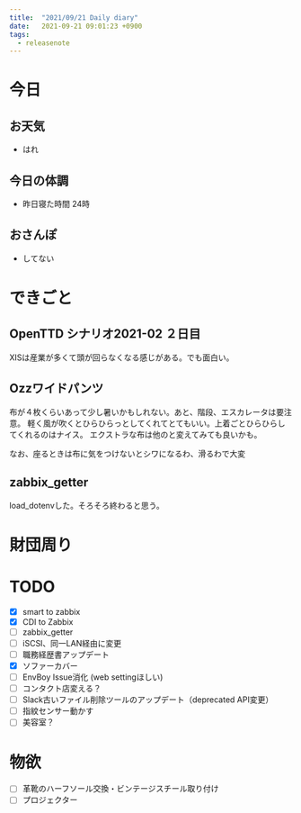 ```yaml
---
title:  "2021/09/21 Daily diary"
date:   2021-09-21 09:01:23 +0900
tags:
  - releasenote
---
```

# 今日

## お天気

* はれ

## 今日の体調

* 昨日寝た時間 24時

## おさんぽ

* してない

# できごと

## OpenTTD シナリオ2021-02 ２日目

XISは産業が多くて頭が回らなくなる感じがある。でも面白い。

## Ozzワイドパンツ

布が４枚くらいあって少し暑いかもしれない。あと、階段、エスカレータは要注意。
軽く風が吹くとひらひらっとしてくれてとてもいい。上着ごとひらひらしてくれるのはナイス。
エクストラな布は他のと変えてみても良いかも。

なお、座るときは布に気をつけないとシワになるわ、滑るわで大変

## zabbix_getter

load_dotenvした。そろそろ終わると思う。

# 財団周り



# TODO 

- [x] smart to zabbix
- [x] CDI to Zabbix
- [ ] zabbix_getter
- [ ] iSCSI、同一LAN経由に変更
- [ ] 職務経歴書アップデート
- [x] ソファーカバー
- [ ] EnvBoy Issue消化 (web settingほしい)
- [ ] コンタクト店変える？
- [ ] Slack古いファイル削除ツールのアップデート（deprecated API変更）
- [ ] 指紋センサー動かす
- [ ] 美容室？

# 物欲

- [ ] 革靴のハーフソール交換・ビンテージスチール取り付け
- [ ] プロジェクター

